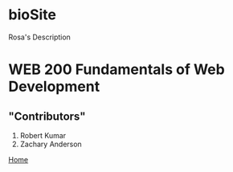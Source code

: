 # bioSite
Rosa's Description
<h1>WEB 200 Fundamentals of Web Development </h1>
<h2>"Contributors"</h2>
<ol>
    <li>Robert Kumar </li>
    <li>Zachary Anderson </li>
</ol>
    <p> <a href="C:\Users\zach1\OneDrive\Desktop\Bellevue\Fundamentals of Web Development\web-200\week-5\bioSite\Landing Page.html"> Home </a> </p>
